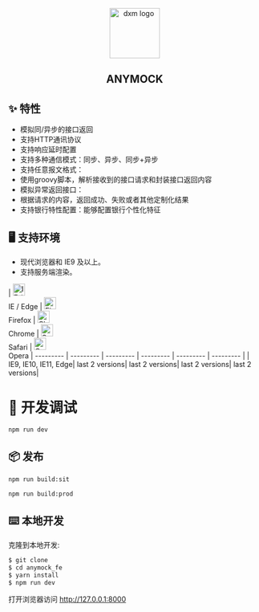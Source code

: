<p align="center"><a href="https://vuejs.org" target="_blank" rel="noopener noreferrer"><img width="100" src="https://avatars3.githubusercontent.com/u/42053944?s=460&v=4" alt="dxm logo"></a></p>

<h2 align="center">ANYMOCK</h2>

## ✨ 特性

- 模拟同/异步的接口返回 
- 支持HTTP通讯协议 
- 支持响应延时配置 
- 支持多种通信模式：同步、异步、同步+异步 
- 支持任意报文格式： 
- 使用groovy脚本，解析接收到的接口请求和封装接口返回内容 
- 模拟异常返回接口： 
- 根据请求的内容，返回成功、失败或者其他定制化结果 
- 支持银行特性配置：能够配置银行个性化特征 

## 🖥 支持环境

* 现代浏览器和 IE9 及以上。
* 支持服务端渲染。

| [<img src="https://raw.githubusercontent.com/alrra/browser-logos/master/src/edge/edge_48x48.png" alt="IE / Edge" width="24px" height="24px" />](http://godban.github.io/browsers-support-badges/)</br>IE / Edge | [<img src="https://raw.githubusercontent.com/alrra/browser-logos/master/src/firefox/firefox_48x48.png" alt="Firefox" width="24px" height="24px" />](http://godban.github.io/browsers-support-badges/)</br>Firefox | [<img src="https://raw.githubusercontent.com/alrra/browser-logos/master/src/chrome/chrome_48x48.png" alt="Chrome" width="24px" height="24px" />](http://godban.github.io/browsers-support-badges/)</br>Chrome | [<img src="https://raw.githubusercontent.com/alrra/browser-logos/master/src/safari/safari_48x48.png" alt="Safari" width="24px" height="24px" />](http://godban.github.io/browsers-support-badges/)</br>Safari | [<img src="https://raw.githubusercontent.com/alrra/browser-logos/master/src/opera/opera_48x48.png" alt="Opera" width="24px" height="24px" />](http://godban.github.io/browsers-support-badges/)</br>Opera
| --------- | --------- | --------- | --------- | --------- | --------- |
| IE9, IE10, IE11, Edge| last 2 versions| last 2 versions| last 2 versions| last 2 versions|

# 🔨 开发调试

```bash 
npm run dev
```

## 📦 发布

```bash
npm run build:sit 
```

```bash
npm run build:prod
```

## ⌨️ 本地开发

克隆到本地开发:

```bash
$ git clone 
$ cd anymock_fe
$ yarn install
$ npm run dev
```

打开浏览器访问 http://127.0.0.1:8000 


